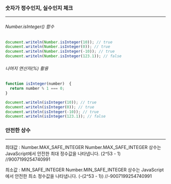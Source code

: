 ### 숫자가 정수인지, 실수인지 체크
---

###### Number.isInteger() 함수

```javascript
document.writeln(Number.isInteger(10)); // true
document.writeln(Number.isInteger(0)); // true
document.writeln(Number.isInteger(-10)); // true
document.writeln(Number.isInteger(123.1)); // false
```

###### 나머지 연산자(%) 활용

```javascript
function isInteger(number)  {
  return number % 1 === 0;
}

document.writeln(isInteger(10)); // true
document.writeln(isInteger(0)); // true
document.writeln(isInteger(-10)); // true
document.writeln(isInteger(123.1)); // false
```



### 안전한 상수
---

최대값 : Number.MAX_SAFE_INTEGER
Number.MAX_SAFE_INTEGER 상수는 JavaScript에서 안전한 최대 정수값을 나타냅니다. (2^53 - 1)  //9007199254740991


최소값 : MIN_SAFE_INTEGER
Number.MIN_SAFE_INTEGER 상수는 JavaScript에서 안전한 최소 정수값을 나타냅니다. (-(2^53 - 1)) //-9007199254740991
